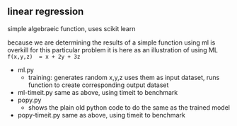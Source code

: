 ## linear regression
simple algebraeic function, uses scikit learn

because we are determining the results of a simple function using ml is overkill for this particular problem
it is here as an illustration of using ML  `f(x,y,z)  = x + 2y + 3z`


* ml.py 
    * training: generates random x,y,z uses them as input dataset, runs function to create corresponding output dataset
* ml-timeit.py  same as above, using timeit to benchmark 
* popy.py 
    * shows the plain old python code to do the same as the trained model
* popy-timeit.py  same as above, using timeit to benchmark 
